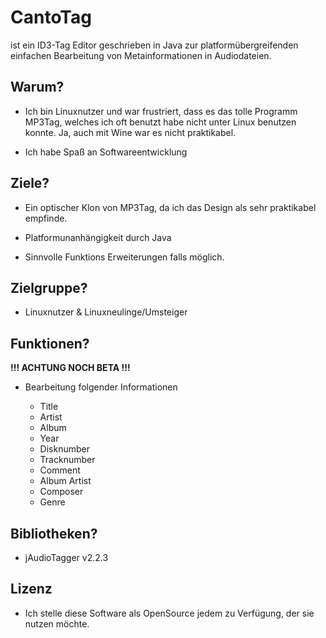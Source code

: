 # CantoTag

ist ein ID3-Tag Editor geschrieben in Java zur
platformübergreifenden einfachen Bearbeitung von Metainformationen
in Audiodateien.

## Warum?

- Ich bin Linuxnutzer und war frustriert, dass es das tolle Programm
MP3Tag, welches ich oft benutzt habe nicht unter Linux benutzen
konnte.
Ja, auch mit Wine war es nicht praktikabel.

- Ich habe Spaß an Softwareentwicklung

## Ziele?

- Ein optischer Klon von MP3Tag, da ich das Design als sehr
praktikabel empfinde.

- Platformunanhängigkeit durch Java

- Sinnvolle Funktions Erweiterungen falls möglich.

## Zielgruppe?

- Linuxnutzer & Linuxneulinge/Umsteiger

## Funktionen?

**!!! ACHTUNG NOCH BETA !!!**

- Bearbeitung folgender Informationen

    - Title
    - Artist
    - Album
    - Year
    - Disknumber
    - Tracknumber
    - Comment
    - Album Artist
    - Composer
    - Genre

## Bibliotheken?

- jAudioTagger v2.2.3

## Lizenz

- Ich stelle diese Software als OpenSource jedem zu Verfügung, 
der sie nutzen möchte.

